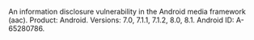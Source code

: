 An information disclosure vulnerability in the Android media framework (aac). Product: Android. Versions: 7.0, 7.1.1, 7.1.2, 8.0, 8.1. Android ID: A-65280786.